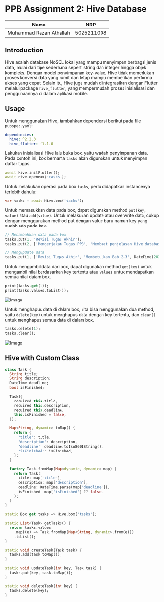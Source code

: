 
# PPB Assignment 2: Hive Database

| Nama                      | NRP           |
|---------------------------|---------------|
|Muhammad Razan Athallah    |5025211008     |

## Introduction
Hive adalah database NoSQL lokal yang mampu menyimpan berbagai jenis data, mulai dari tipe sederhana seperti string dan integer hingga objek kompleks. Dengan model penyimpanan key-value, Hive tidak memerlukan proses konversi data yang rumit dan tetap mampu memberikan performa akses yang cepat. Selain itu, Hive juga mudah diintegrasikan dengan Flutter melalui package `hive_flutter`, yang mempermudah proses inisialisasi dan penggunaannya di dalam aplikasi mobile.

## Usage
Untuk menggunakan Hive, tambahkan dependensi berikut pada file `pubspec.yaml`:
```yaml
dependencies:
  hive: ^2.2.3
  hive_flutter: ^1.1.0
```

Lakukan inisialisasi Hive lalu buka box, yaitu wadah penyimpanan data. Pada contoh ini, box bernama `tasks` akan digunakan untuk menyimpan daftar tugas.
```dart
await Hive.initFlutter();
await Hive.openBox('tasks');
```

Untuk melakukan operasi pada box `tasks`, perlu didapatkan instancenya terlebih dahulu:
```dart
var tasks = await Hive.box('tasks');
```

Untuk memasukkan data pada box, dapat digunakan method `put(key, value)` atau `add(value)`. Untuk melakukan update atau overwrite data, cukup dengan menggunakan method put dengan value baru namun key yang sudah ada pada box.
```dart
// Menambahkan data pada box
tasks.put(1, 'Revisi Tugas Akhir');
tasks.put(2, ['Mengerjakan Tugas PPB', 'Membuat penjelasan Hive database', DateTime(2025, 4, 15).toIso8601String()]);

// Mengupdate data
tasks.put(1, ['Revisi Tugas Akhir', 'Membetulkan Bab 2-3', DateTime(2025, 4, 16).toIso8601String()]);
```

Untuk mengambil data dari box, dapat digunakan method `get(key)` untuk mengambil nilai berdasarkan key tertentu atau `values` untuk mendapatkan semua nilai dalam box.
```dart
print(tasks.get(1));
print(tasks.values.toList());
```
![Image](https://github.com/user-attachments/assets/dcade23b-33e7-4bf7-9bde-851df5b46225)

Untuk menghapus data di dalam box, kita bisa menggunakan dua method, yaitu `delete(key)` untuk menghapus data dengan key tertentu, dan `clear()` untuk menghapus semua data di dalam box.
```dart
tasks.delete(1);
tasks.clear();
```
![Image](https://github.com/user-attachments/assets/5d78a9e1-376b-48d2-9689-4a5da3709fb0)

## Hive with Custom Class

```dart
class Task {
  String title;
  String description;
  DateTime deadline;
  bool isFinished;

  Task({
    required this.title,
    required this.description,
    required this.deadline,
    this.isFinished = false,
  });

  Map<String, dynamic> toMap() {
    return {
      'title': title,
      'description': description,
      'deadline': deadline.toIso8601String(),
      'isFinished': isFinished,
    };
  }

  factory Task.fromMap(Map<dynamic, dynamic> map) {
    return Task(
      title: map['title'],
      description: map['description'],
      deadline: DateTime.parse(map['deadline']),
      isFinished: map['isFinished'] ?? false,
    );
  }
}
```

```dart
static Box get tasks => Hive.box('tasks');
```

```dart
static List<Task> getTasks() {
  return tasks.values
    .map((e) => Task.fromMap(Map<String, dynamic>.from(e)))
    .toList();
}

static void createTask(Task task) {
  tasks.add(task.toMap());
}

static void updateTask(int key, Task task) {
  tasks.put(key, task.toMap());
}

static void deleteTask(int key) {
  tasks.delete(key);
}
```
